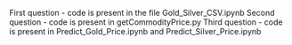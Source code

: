 First question -  code is present in the file Gold_Silver_CSV.ipynb
Second question  - code is present in getCommodityPrice.py
Third question - code is present in Predict_Gold_Price.ipynb and Predict_Silver_Price.ipynb
